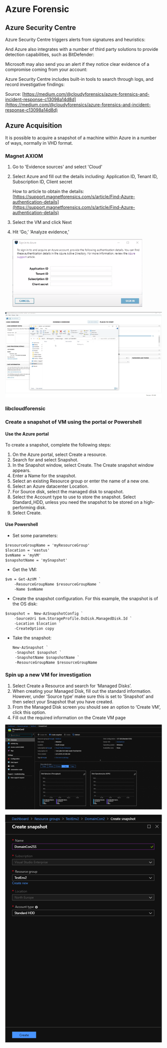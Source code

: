 # Azure Forensic

## Azure Security Centre

Azure Security Centre triggers alerts from signatures and heuristics:

And Azure also integrates with a number of third party solutions to provide detection capabilities, such as BitDefender:

Microsoft may also send you an alert if they notice clear evidence of a compromise coming from your account:

Azure Security Centre includes built-in tools to search through logs, and record investigative findings:

Source: [https://medium.com/@cloudyforensics/azure-forensics-and-incident-response-c13098a14d8d](https://medium.com/@cloudyforensics/azure-forensics-and-incident-response-c13098a14d8d)

## Azure Acquisition

It is possible to acquire a snapshot of a machine within Azure in a number of ways, normally in VHD format.

### Magnet AXIOM

1. Go to 'Evidence sources' and select 'Cloud'
2. Select Azure and fill out the details including: Application ID, Tenant ID, Subscription ID, Client secret

   How to article to obtain the details: [https://support.magnetforensics.com/s/article/Find-Azure-authentication-details](https://support.magnetforensics.com/s/article/Find-Azure-authentication-details)

3. Select the VM and click Next
4. Hit ‘Go,’ ‘Analyze evidence,’

   ![](../.gitbook/assets/image%20%283%29.png)

![](../.gitbook/assets/image%20%288%29.png)

### libcloudforensic

### Create a snapshot of VM using the portal or Powershell

#### Use the Azure portal

To create a snapshot, complete the following steps:

1. On the Azure portal, select Create a resource.
2. Search for and select Snapshot.
3. In the Snapshot window, select Create. The Create snapshot window appears.
4. Enter a Name for the snapshot.
5. Select an existing Resource group or enter the name of a new one.
6. Select an Azure datacenter Location.
7. For Source disk, select the managed disk to snapshot.
8. Select the Account type to use to store the snapshot. Select Standard\_HDD, unless you need the snapshot to be stored on a high-performing disk.
9. Select Create.

#### Use Powershell

* Set some parameters:

```text
$resourceGroupName = 'myResourceGroup' 
$location = 'eastus' 
$vmName = 'myVM'
$snapshotName = 'mySnapshot'
```

* Get the VM:

```text
$vm = Get-AzVM `
    -ResourceGroupName $resourceGroupName `
    -Name $vmName
```

* Create the snapshot configuration. For this example, the snapshot is of the OS disk:

```text
$snapshot =  New-AzSnapshotConfig `
    -SourceUri $vm.StorageProfile.OsDisk.ManagedDisk.Id `
    -Location $location `
    -CreateOption copy
```

* Take the snapshot:

  ```text
  New-AzSnapshot `
   -Snapshot $snapshot `
   -SnapshotName $snapshotName `
   -ResourceGroupName $resourceGroupName
  ```

### Spin up a new VM for investigation

1. Select Create a Resource and search for ‘Managed Disks’. 
2. When creating your Managed Disk, fill out the standard information. However, under ‘Source type’ make sure this is set to ‘Snapshot’ and then select your Snapshot that you have created.
3. From the Managed Disk screen you should see an option to ‘Create VM’, click this option.
4. Fill out the required information on the Create VM page

![Create snapshot](../.gitbook/assets/image%20%285%29.png)

![name your snapshot and allocate it to a resource group](../.gitbook/assets/image%20%286%29.png)

